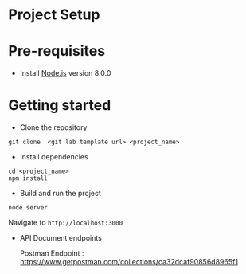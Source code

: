 # Project Setup

# Pre-requisites
- Install [Node.js](https://nodejs.org/en/) version 8.0.0


# Getting started
- Clone the repository
```
git clone  <git lab template url> <project_name>
```
- Install dependencies
```
cd <project_name>
npm install
```
- Build and run the project
```
node server
```
  Navigate to `http://localhost:3000`

- API Document endpoints

  Postman Endpoint : https://www.getpostman.com/collections/ca32dcaf90856d8965f1


